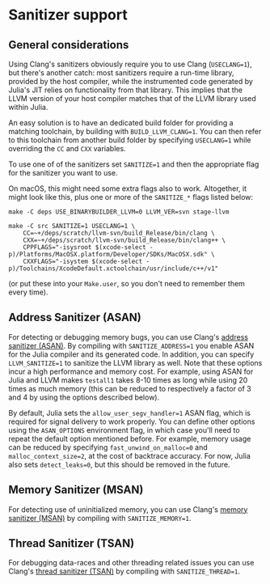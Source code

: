 # Sanitizer support

## General considerations

Using Clang's sanitizers obviously require you to use Clang (`USECLANG=1`), but there's another
catch: most sanitizers require a run-time library, provided by the host compiler, while the instrumented
code generated by Julia's JIT relies on functionality from that library. This implies that the
LLVM version of your host compiler matches that of the LLVM library used within Julia.

An easy solution is to have an dedicated build folder for providing a matching toolchain, by building
with `BUILD_LLVM_CLANG=1`. You can then refer to this toolchain from another build
folder by specifying `USECLANG=1` while overriding the `CC` and `CXX` variables.

To use one of of the sanitizers set `SANITIZE=1` and then the appropriate flag for the sanitizer you
want to use.

On macOS, this might need some extra flags also to work. Altogether, it might
look like this, plus one or more of the `SANITIZE_*` flags listed below:

    make -C deps USE_BINARYBUILDER_LLVM=0 LLVM_VER=svn stage-llvm

    make -C src SANITIZE=1 USECLANG=1 \
        CC=~+/deps/scratch/llvm-svn/build_Release/bin/clang \
        CXX=~+/deps/scratch/llvm-svn/build_Release/bin/clang++ \
        CPPFLAGS="-isysroot $(xcode-select -p)/Platforms/MacOSX.platform/Developer/SDKs/MacOSX.sdk" \
        CXXFLAGS="-isystem $(xcode-select -p)/Toolchains/XcodeDefault.xctoolchain/usr/include/c++/v1"

(or put these into your `Make.user`, so you don't need to remember them every time).

## Address Sanitizer (ASAN)

For detecting or debugging memory bugs, you can use Clang's [address sanitizer (ASAN)](http://clang.llvm.org/docs/AddressSanitizer.html).
By compiling with `SANITIZE_ADDRESS=1` you enable ASAN for the Julia compiler and its generated code.
In addition, you can specify `LLVM_SANITIZE=1` to sanitize the LLVM library as well. Note that
these options incur a high performance and memory cost. For example, using ASAN for Julia and
LLVM makes `testall1` takes 8-10 times as long while using 20 times as much memory (this can be
reduced to respectively a factor of 3 and 4 by using the options described below).

By default, Julia sets the `allow_user_segv_handler=1` ASAN flag, which is required for signal
delivery to work properly. You can define other options using the `ASAN_OPTIONS` environment flag,
in which case you'll need to repeat the default option mentioned before. For example, memory usage
can be reduced by specifying `fast_unwind_on_malloc=0` and `malloc_context_size=2`, at the cost
of backtrace accuracy. For now, Julia also sets `detect_leaks=0`, but this should be removed in
the future.

## Memory Sanitizer (MSAN)

For detecting use of uninitialized memory, you can use Clang's [memory sanitizer (MSAN)](http://clang.llvm.org/docs/MemorySanitizer.html)
by compiling with `SANITIZE_MEMORY=1`.

## Thread Sanitizer (TSAN)

For debugging data-races and other threading related issues you can use Clang's [thread sanitizer (TSAN)](https://clang.llvm.org/docs/ThreadSanitizer.html)
by compiling with `SANITIZE_THREAD=1`.
